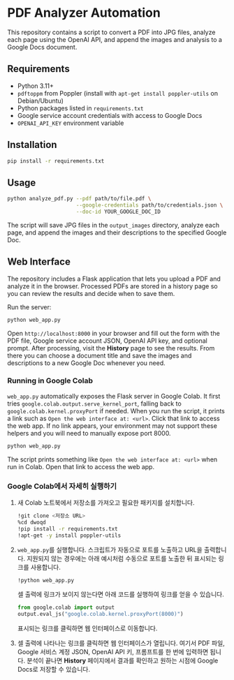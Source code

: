 # PDF Analyzer Automation

This repository contains a script to convert a PDF into JPG files, analyze each page using the OpenAI API, and append the images and analysis to a Google Docs document.

## Requirements

- Python 3.11+
- `pdftoppm` from Poppler (install with `apt-get install poppler-utils` on Debian/Ubuntu)
- Python packages listed in `requirements.txt`
- Google service account credentials with access to Google Docs
- `OPENAI_API_KEY` environment variable

## Installation

```bash
pip install -r requirements.txt
```

## Usage

```bash
python analyze_pdf.py --pdf path/to/file.pdf \
                      --google-credentials path/to/credentials.json \
                      --doc-id YOUR_GOOGLE_DOC_ID
```

The script will save JPG files in the `output_images` directory, analyze each page, and append the images and their descriptions to the specified Google Doc.

## Web Interface

The repository includes a Flask application that lets you upload a PDF and analyze it in the browser. Processed PDFs are stored in a history page so you can review the results and decide when to save them.

Run the server:

```bash
python web_app.py
```

Open `http://localhost:8000` in your browser and fill out the form with the PDF file, Google service account JSON, OpenAI API key, and optional prompt. After processing, visit the **History** page to see the results. From there you can choose a document title and save the images and descriptions to a new Google Doc whenever you need.

### Running in Google Colab

`web_app.py` automatically exposes the Flask server in Google Colab. It first
tries `google.colab.output.serve_kernel_port`, falling back to
`google.colab.kernel.proxyPort` if needed. When you run the script, it prints a
link such as `Open the web interface at: <url>`. Click that link to access the
web app. If no link appears, your environment may not support these helpers and
you will need to manually expose port 8000.

```bash
python web_app.py
```

The script prints something like `Open the web interface at: <url>` when run in
Colab. Open that link to access the web app.

### Google Colab에서 자세히 실행하기

1. 새 Colab 노트북에서 저장소를 가져오고 필요한 패키지를 설치합니다.

   ```bash
   !git clone <저장소 URL>
   %cd dwoqd
   !pip install -r requirements.txt
   !apt-get -y install poppler-utils
   ```

2. `web_app.py`를 실행합니다. 스크립트가 자동으로 포트를 노출하고 URL을
   출력합니다. 지원되지 않는 경우에는 아래 예시처럼 수동으로 포트를
   노출한 뒤 표시되는 링크를 사용합니다.

   ```bash
   !python web_app.py
   ```

   셀 출력에 링크가 보이지 않는다면 아래 코드를 실행하여 링크를 얻을 수
   있습니다.

   ```python
   from google.colab import output
   output.eval_js("google.colab.kernel.proxyPort(8000)")
   ```

   표시되는 링크를 클릭하면 웹 인터페이스로 이동합니다.

3. 셀 출력에 나타나는 링크를 클릭하면 웹 인터페이스가 열립니다. 여기서 PDF 파일,
   Google 서비스 계정 JSON, OpenAI API 키, 프롬프트를 한 번에 입력하면 됩니다.
   분석이 끝나면 **History** 페이지에서 결과를 확인하고 원하는 시점에
   Google Docs로 저장할 수 있습니다.
